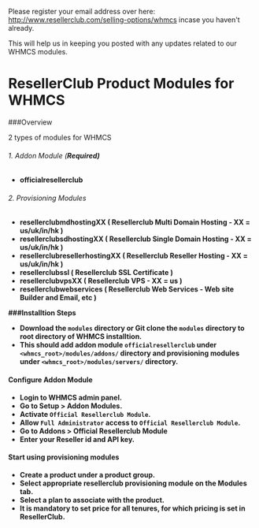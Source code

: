 Please register your email address over here: http://www.resellerclub.com/selling-options/whmcs incase you haven't already.

This will help us in keeping you posted with any updates related to our WHMCS modules.

# ResellerClub Product Modules for WHMCS

###Overview

2 types of modules for WHMCS

###### 1. Addon Module (<strong>Required<strong>)

- officialresellerclub

###### 2. Provisioning Modules

* resellerclubmdhostingXX ( Resellerclub Multi Domain Hosting - XX = us/uk/in/hk )
* resellerclubsdhostingXX ( Resellerclub Single Domain Hosting - XX = us/uk/in/hk )
* resellerclubresellerhostingXX ( Resellerclub Reseller Hosting - XX = us/uk/in/hk )
* resellerclubssl ( Resellerclub SSL Certificate )
* resellerclubvpsXX ( Resellerclub VPS - XX = us )
* resellerclubwebservices ( Resellerclub Web Services - Web site Builder and Email, etc )

###Installtion Steps

- Download the `modules` directory or Git clone the `modules` directory to root directory of WHMCS installtion.
- This should add addon module `officialresellerclub` under `<whmcs_root>/modules/addons/` directory and provisioning modules under `<whmcs_root>/modules/servers/` directory.

#### Configure Addon Module
- Login to WHMCS admin panel.
- Go to Setup > Addon Modules.
- Activate `Official Resellerclub Module`.
- Allow `Full Administrator` access to `Official Resellerclub Module`.
- Go to Addons > Official Resellerclub Module
- Enter your Reseller id and API key. 
 
#### Start using provisioning modules
- Create a product under a product group.
- Select appropriate resellerclub provisioning module on the Modules tab.
- Select a plan to associate with the product.
- It is mandatory to set price for all tenures, for which pricing is set in ResellerClub.

